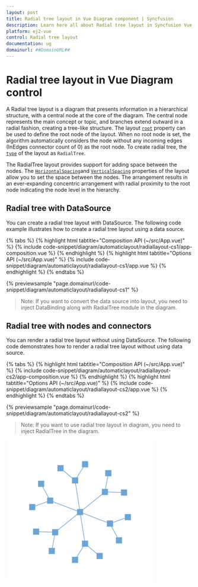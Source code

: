 ```yaml
---
layout: post
title: Radial tree layout in Vue Diagram component | Syncfusion
description: Learn here all about Radial tree layout in Syncfusion Vue Diagram component of Syncfusion Essential JS 2 and more.
platform: ej2-vue
control: Radial tree layout 
documentation: ug
domainurl: ##DomainURL##
---
```


# Radial tree layout in Vue Diagram control

A Radial tree layout is a diagram that presents information in a hierarchical structure, with a central node at the core of the diagram. The central node represents the main concept or topic, and branches extend outward in a radial fashion, creating a tree-like structure. The layout [`root`](https://ej2.syncfusion.com/vue/documentation/api/diagram/layoutModel/#root) property can be used to define the root node of the layout. When no root node is set, the algorithm automatically considers the node without any incoming edges (InEdges connector count of 0) as the root node. To create radial tree, the [`type`](https://ej2.syncfusion.com/vue/documentation/api/diagram/layoutModel/#type) of the layout as `RadialTree`.

The RadialTree layout provides support for adding space between the nodes. The [`HorizontalSpacing`](https://ej2.syncfusion.com/vue/documentation/api/diagram/layoutModel/#horizontalspacing )and [`VerticalSpacing`](https://ej2.syncfusion.com/vue/documentation/api/diagram/layoutModel/#verticalspacing) properties of the layout allow you to set the space between the nodes. The arrangement results in an ever-expanding concentric arrangement with radial proximity to the root node indicating the node level in the hierarchy.


## Radial tree with DataSource

You can create a radial tree layout with DataSource. The following code example illustrates how to create a radial tree layout using a data source.


{% tabs %}
{% highlight html tabtitle="Composition API (~/src/App.vue)" %}
{% include code-snippet/diagram/automaticlayout/radiallayout-cs1/app-composition.vue %}
{% endhighlight %}
{% highlight html tabtitle="Options API (~/src/App.vue)" %}
{% include code-snippet/diagram/automaticlayout/radiallayout-cs1/app.vue %}
{% endhighlight %}
{% endtabs %}
        
{% previewsample "page.domainurl/code-snippet/diagram/automaticlayout/radiallayout-cs1" %}

>Note: If you want to convert the data source into layout, you need to inject DataBinding along with RadialTree module in the diagram.


## Radial tree with nodes and connectors

You can render a radial tree layout without using DataSource. The following code demonstrates how to render a radial tree layout without using data source.


{% tabs %}
{% highlight html tabtitle="Composition API (~/src/App.vue)" %}
{% include code-snippet/diagram/automaticlayout/radiallayout-cs2/app-composition.vue %}
{% endhighlight %}
{% highlight html tabtitle="Options API (~/src/App.vue)" %}
{% include code-snippet/diagram/automaticlayout/radiallayout-cs2/app.vue %}
{% endhighlight %}
{% endtabs %}
        
{% previewsample "page.domainurl/code-snippet/diagram/automaticlayout/radiallayout-cs2" %}


>Note: If you want to use radial tree layout in diagram, you need to inject RadialTree in the diagram.

![Radial tree](images/RadialTree.png)